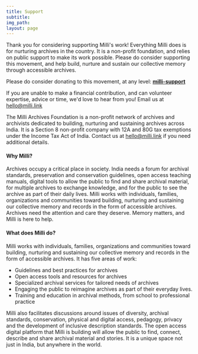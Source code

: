 ```yaml
---
title: Support
subtitle: 
img_path: 
layout: page
---
```


Thank you for considering supporting Milli's work! Everything Milli does is for nurturing archives in the country. It is a non-profit foundation, and relies on public support to make its work possible. Please do consider supporting this movement, and help build, nurture and sustain our collective memory through accessible archives.

Please do consider donating to this movement, at any level: [**milli-support**](https://rzp.io/rzp/milli)

If you are unable to make a financial contribution, and can volunteer expertise, advice or time, we'd love to hear from you! Email us at <a href="mailto:hello@milli.link">hello@milli.link</a>

The Milli Archives Foundation is a non-profit network of archives and archivists dedicated to building, nurturing and sustaining archives across India. It is a Section 8 non-profit company with 12A and 80G tax exemptions under the Income Tax Act of India. Contact us at <a href="mailto:hello@milli.link">hello@milli.link</a> if you need additional details.

#### **Why Milli?**

Archives occupy a critical place in society. India needs a forum for archival standards, preservation and conservation guidelines, open access teaching manuals, digital tools to allow the public to find and share archival material, for multiple archives to exchange knowledge, and for the public to see the archive as part of their daily lives. Milli works with individuals, families, organizations and communities toward building, nurturing and sustaining our collective memory and records in the form of accessible archives. Archives need the attention and care they deserve. Memory matters, and Milli is here to help.

#### **What does Milli do?**

Milli works with individuals, families, organizations and communities toward building, nurturing and sustaining our collective memory and records in the form of accessible archives. It has five areas of work:
* Guidelines and best practices for archives
* Open access tools and resources for archives
* Specialized archival services for tailored needs of archives
* Engaging the public to reimagine archives as part of their everyday lives.
* Training and education in archival methods, from school to professional practice

Milli also facilitates discussions around issues of diversity, archival standards, conservation, physical and digital access, pedagogy, privacy and the development of inclusive description standards. The open access digital platform that Milli is building will allow the public to find, connect, describe and share archival material and stories. It is a unique space not just in India, but anywhere in the world.

